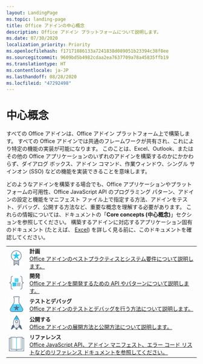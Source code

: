 ```yaml
---
layout: LandingPage
ms.topic: landing-page
title: Office アドインの中心概念
description: Office アドイン プラットフォームについて説明します。
ms.date: 07/30/2020
localization_priority: Priority
ms.openlocfilehash: f17171886133a7241838d089051b23394c38f8ee
ms.sourcegitcommit: 9609bd5b4982cdaa2ea7637709a78a45835ffb19
ms.translationtype: HT
ms.contentlocale: ja-JP
ms.lasthandoff: 08/28/2020
ms.locfileid: "47292498"
---
```

# <a name="core-concepts"></a>中心概念

すべての Office アドインは、Office アドイン プラットフォーム上で構築します。 すべての Office アドインでは共通のフレームワークが共有され、これにより特定の機能の実装が可能になります。 このことは、Excel、Outlook、またはその他の Office アプリケーションのいずれのアドインを構築するのかにかかわらず、ダイアログ ボックス、アドイン コマンド、作業ウィンドウ、シングル サインオン (SSO) などの機能を実装できることを意味します。

どのようなアドインを構築する場合でも、Office アプリケーションやプラットフォームの可用性、Office JavaScript API のプログラミング パターン、アドインの設定と機能をマニフェスト ファイル上で指定する方法、アドインをテスト、デバッグ、公開する方法など、重要な概念を理解する必要があります。 これらの情報については、ドキュメントの「**Core concepts (中心概念)**」セクションを参照してください。 構築するアドインに対応するアプリケーション固有のドキュメント (たとえば、 [Excel](../excel/index.yml)) を詳しく見る前に、このドキュメントを確認してください。

|               |               |
| ------------- | ------------- |
| ![ベストプラクティス](../images/i_best-practices_small.svg) | **計画**<br>[Office アドインのベストプラクティスとシステム要件について説明します。](../concepts/add-in-development-best-practices.md) |
| ![コードブロック](../images/i_code-blocks_small.svg) | **開発**<br>[Office アドインを開発するための API やパターンについて説明します。](../develop/develop-overview.md) |
| ![推奨テスト](../images/i_recommended-testing_small.svg) | **テストとデバッグ**<br>[Office アドインのテストとデバッグを行う方法について説明します。](../testing/test-debug-office-add-ins.md) |
| ![展開](../images/i_deploy_small.svg) | **公開する**<br>[Office アドインの展開方法と公開方法について説明します。](../publish/publish.md) |
| ![リファレンス](../images/i_reference_small.svg) | **リファレンス**<br>[Office JavaScript API、アドイン マニフェスト、エラー コード リストなどのリファレンス ドキュメントを参照してください。](../reference/javascript-api-for-office.md) |

